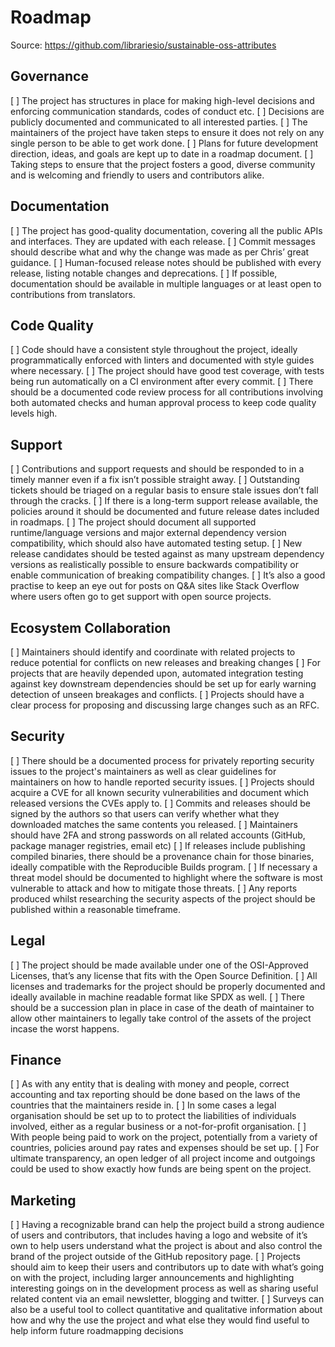 # Roadmap

Source: <https://github.com/librariesio/sustainable-oss-attributes>

## Governance

[ ] The project has structures in place for making high-level decisions and enforcing communication standards, codes of conduct etc.
[ ] Decisions are publicly documented and communicated to all interested parties.
[ ] The maintainers of the project have taken steps to ensure it does not rely on any single person to be able to get work done.
[ ] Plans for future development direction, ideas, and goals are kept up to date in a roadmap document.
[ ] Taking steps to ensure that the project fosters a good, diverse community and is welcoming and friendly to users and contributors alike.

## Documentation

[ ] The project has good-quality documentation, covering all the public APIs and interfaces. They are updated with each release.
[ ] Commit messages should describe what and why the change was made as per Chris’ great guidance.
[ ] Human-focused release notes should be published with every release, listing notable changes and deprecations.
[ ] If possible, documentation should be available in multiple languages or at least open to contributions from translators.

## Code Quality

[ ] Code should have a consistent style throughout the project, ideally programmatically enforced with linters and documented with style guides where necessary.
[ ] The project should have good test coverage, with tests being run automatically on a CI environment after every commit.
[ ] There should be a documented code review process for all contributions involving both automated checks and human approval process to keep code quality levels high.

## Support

[ ] Contributions and support requests and should be responded to in a timely manner even if a fix isn’t possible straight away.
[ ] Outstanding tickets should be triaged on a regular basis to ensure stale issues don’t fall through the cracks.
[ ] If there is a long-term support release available, the policies around it should be documented and future release dates included in roadmaps.
[ ] The project should document all supported runtime/language versions and major external dependency version compatibility, which should also have automated testing setup.
[ ] New release candidates should be tested against as many upstream dependency versions as realistically possible to ensure backwards compatibility or enable communication of breaking compatibility changes.
[ ] It’s also a good practise to keep an eye out for posts on Q&A sites like Stack Overflow where users often go to get support with open source projects.

## Ecosystem Collaboration

[ ] Maintainers should identify and coordinate with related projects to reduce potential for conflicts on new releases and breaking changes
[ ] For projects that are heavily depended upon, automated integration testing against key downstream dependencies should be set up for early warning detection of unseen breakages and conflicts.
[ ] Projects should have a clear process for proposing and discussing large changes such as an RFC.

## Security

[ ] There should be a documented process for privately reporting security issues to the project's maintainers as well as clear guidelines for maintainers on how to handle reported security issues.
[ ] Projects should acquire a CVE for all known security vulnerabilities and document which released versions the CVEs apply to.
[ ] Commits and releases should be signed by the authors so that users can verify whether what they downloaded matches the same contents you released.
[ ] Maintainers should have 2FA and strong passwords on all related accounts (GitHub, package manager registries, email etc)
[ ] If releases include publishing compiled binaries, there should be a provenance chain for those binaries, ideally compatible with the Reproducible Builds program.
[ ] If necessary a threat model should be documented to highlight where the software is most vulnerable to attack and how to mitigate those threats.
[ ] Any reports produced whilst researching the security aspects of the project should be published within a reasonable timeframe.

## Legal

[ ] The project should be made available under one of the OSI-Approved Licenses, that’s any license that fits with the Open Source Definition.
[ ] All licenses and trademarks for the project should be properly documented and ideally available in machine readable format like SPDX as well.
[ ] There should be a succession plan in place in case of the death of maintainer to allow other maintainers to legally take control of the assets of the project incase the worst happens.

## Finance

[ ] As with any entity that is dealing with money and people, correct accounting and tax reporting should be done based on the laws of the countries that the maintainers reside in.
[ ] In some cases a legal organisation should be set up to to protect the liabilities of individuals involved, either as a regular business or a not-for-profit organisation.
[ ] With people being paid to work on the project, potentially from a variety of countries, policies around pay rates and expenses should be set up.
[ ] For ultimate transparency, an open ledger of all project income and outgoings could be used to show exactly how funds are being spent on the project.

## Marketing

[ ] Having a recognizable brand can help the project build a strong audience of users and contributors, that includes having a logo and website of it’s own to help users understand what the project is about and also control the brand of the project outside of the GitHub repository page.
[ ] Projects should aim to keep their users and contributors up to date with what’s going on with the project, including larger announcements and highlighting interesting goings on in the development process as well as sharing useful related content via an email newsletter, blogging and twitter.
[ ] Surveys can also be a useful tool to collect quantitative and qualitative information about how and why the use the project and what else they would find useful to help inform future roadmapping decisions


